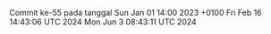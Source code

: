 Commit ke-55 pada tanggal Sun Jan 01 14:00 2023 +0100
Fri Feb 16 14:43:06 UTC 2024
Mon Jun  3 08:43:11 UTC 2024
